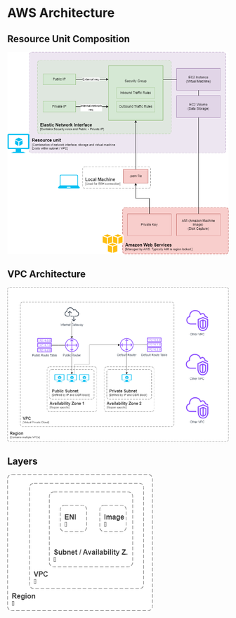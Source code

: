 # AWS Architecture

## Resource Unit Composition
![Alt text](<AWS-Architecture-Resource Unit Architecture.drawio.png>)

## VPC Architecture
![Alt text](<AWS-Architecture-VPC Architecture.drawio.png>)

## Layers
![Alt text](AWS-Architecture-Page-3.drawio.png)